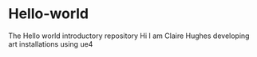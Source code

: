 # Hello-world
The Hello world introductory repository 
Hi I am Claire Hughes developing art installations using ue4
